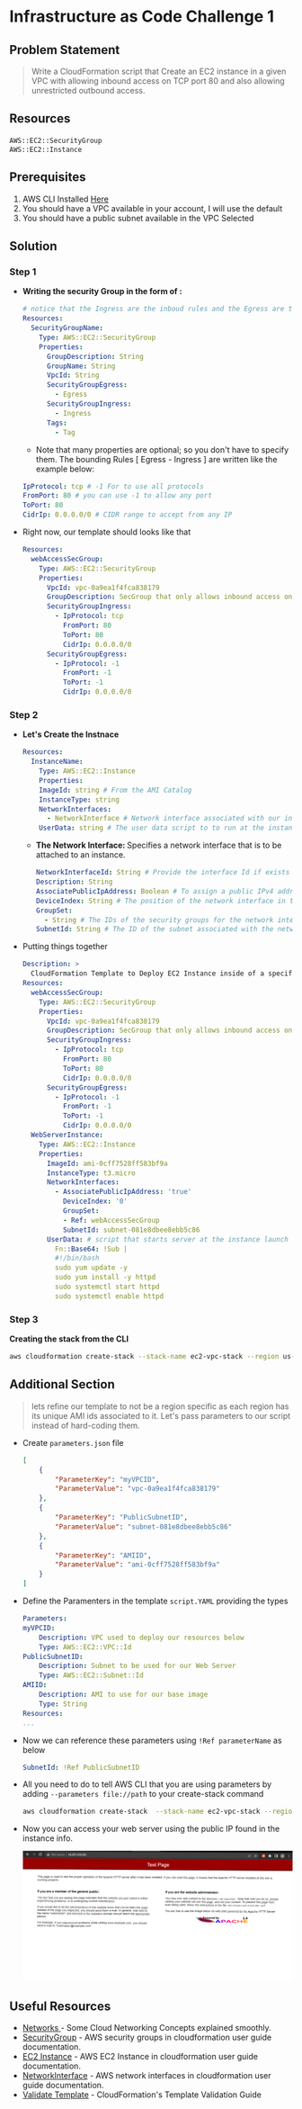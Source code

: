 # Infrastructure as Code Challenge 1
## Problem Statement


>
> Write a CloudFormation script that Create an EC2 instance in a given VPC with allowing inbound access on TCP port 80 and also allowing unrestricted outbound access.
## Resources
    AWS::EC2::SecurityGroup
    AWS::EC2::Instance

## Prerequisites
  1. AWS CLI Installed [Here](https://docs.aws.amazon.com/cli/latest/userguide/getting-started-install.html)
  2. You should have a VPC available in your account, I will use the default 
  3. You should have a public subnet available in the VPC Selected 

## Solution

### Step 1
- <strong> Writing the security Group in the form of :</strong>
  ```yaml
  # notice that the Ingress are the inboud rules and the Egress are the outboud rules
  Resources:
    SecurityGroupName:
      Type: AWS::EC2::SecurityGroup
      Properties: 
        GroupDescription: String
        GroupName: String
        VpcId: String
        SecurityGroupEgress: 
          - Egress
        SecurityGroupIngress: 
          - Ingress
        Tags: 
          - Tag
  ```
    - Note that many properties are optional; so you don't have to specify them.
  The bounding Rules [ Egress - Ingress ] are written like the example below: 
    ```yaml
    IpProtocol: tcp # -1 For to use all protocols
    FromPort: 80 # you can use -1 to allow any port
    ToPort: 80
    CidrIp: 0.0.0.0/0 # CIDR range to accept from any IP
    ```

- Right now, our template should looks like that
    ```yaml
    Resources:
      webAccessSecGroup:
        Type: AWS::EC2::SecurityGroup
        Properties:
          VpcId: vpc-0a9ea1f4fca838179
          GroupDescription: SecGroup that only allows inbound access on TCP port 80 and allows unrestricted outbound access
          SecurityGroupIngress: 
            - IpProtocol: tcp
              FromPort: 80
              ToPort: 80
              CidrIp: 0.0.0.0/0
          SecurityGroupEgress: 
            - IpProtocol: -1
              FromPort: -1
              ToPort: -1
              CidrIp: 0.0.0.0/0
    ```

### Step 2
- <strong> Let's Create the Instnace </strong>
  ```yaml
  Resources:
    InstanceName:
      Type: AWS::EC2::Instance
      Properties: 
      ImageId: string # From the AMI Catalog
      InstanceType: string
      NetworkInterfaces:
        - NetworkInterface # Network interface associated with our instance
      UserData: string # The user data script to to run at the instance launch
  ```
  - <strong> The Network Interface: </strong> Specifies a network interface that is to be attached to an instance.
    ```yaml 
    NetworkInterfaceId: String # Provide the interface Id if exists
    Description: String 
    AssociatePublicIpAddress: Boolean # To assign a public IPv4 address
    DeviceIndex: String # The position of the network interface in the attachment order. A primary network interface has a device index of 0.
    GroupSet: 
      - String # The IDs of the security groups for the network interface
    SubnetId: String # The ID of the subnet associated with the network interface.
    ```


- Putting things together
  ```yaml
  Description: >
    CloudFormation Template to Deploy EC2 Instance inside of a specific VPC 
  Resources:
    webAccessSecGroup:
      Type: AWS::EC2::SecurityGroup
      Properties:
        VpcId: vpc-0a9ea1f4fca838179
        GroupDescription: SecGroup that only allows inbound access on TCP port 80 and allows unrestricted outbound access
        SecurityGroupIngress: 
          - IpProtocol: tcp
            FromPort: 80
            ToPort: 80
            CidrIp: 0.0.0.0/0
        SecurityGroupEgress: 
          - IpProtocol: -1
            FromPort: -1
            ToPort: -1
            CidrIp: 0.0.0.0/0
    WebServerInstance:
      Type: AWS::EC2::Instance
      Properties:
        ImageId: ami-0cff7528ff583bf9a
        InstanceType: t3.micro
        NetworkInterfaces:
          - AssociatePublicIpAddress: 'true'
            DeviceIndex: '0'
            GroupSet:
            - Ref: webAccessSecGroup
            SubnetId: subnet-081e8dbee8ebb5c86
        UserData: # script that starts server at the instance launch
          Fn::Base64: !Sub |
          #!/bin/bash
          sudo yum update -y
          sudo yum install -y httpd
          sudo systemctl start httpd
          sudo systemctl enable httpd
  ```

### Step 3

<strong> Creating the stack from the CLI</strong>
```bash
aws cloudformation create-stack --stack-name ec2-vpc-stack --region us-east-1 --template-body file://template.yml 
```

## Additional Section

>    lets refine our template to not be a region specific as each region has its unique AMI ids associated to it. Let's pass parameters to our script instead of hard-coding them.

- Create `parameters.json` file
    ```json
    [
        {
            "ParameterKey": "myVPCID",
            "ParameterValue": "vpc-0a9ea1f4fca838179"
        },
        {
            "ParameterKey": "PublicSubnetID",
            "ParameterValue": "subnet-081e8dbee8ebb5c86"
        },
        {
            "ParameterKey": "AMIID",
            "ParameterValue": "ami-0cff7528ff583bf9a"
        }
    ]
    ```
- Define the Paramenters in the template `script.YAML` providing the types 
    ```YAML
    Parameters: 
    myVPCID:
        Description: VPC used to deploy our resources below
        Type: AWS::EC2::VPC::Id
    PublicSubnetID:
        Description: Subnet to be used for our Web Server
        Type: AWS::EC2::Subnet::Id
    AMIID:
        Description: AMI to use for our base image
        Type: String
    Resources:
    ...
    ```
- Now we can reference these parameters using `!Ref parameterName` as below
    ```yaml
    SubnetId: !Ref PublicSubnetID
    ```

- All you need to do to tell AWS CLI that you are using parameters by adding `--parameters file://path` to your create-stack command
    
    ```bash
    aws cloudformation create-stack  --stack-name ec2-vpc-stack --region us-east-1 --template-body file://template.yml --parameters file://parameters.json
    ```
-   Now you can access your web server using the public IP found in the instance info.

    ![image](Screenshot.png)

## Useful Resources #
- [Networks ](https://www.infoq.com/articles/aws-vpc-explained/) - Some Cloud Networking Concepts explained smoothly. 
- [SecurityGroup](https://docs.aws.amazon.com/AWSCloudFormation/latest/UserGuide/aws-properties-ec2-security-group.html) - AWS security groups in cloudformation user guide documentation.
- [EC2 Instance](https://docs.aws.amazon.com/AWSCloudFormation/latest/UserGuide/aws-properties-ec2-instance.html) - AWS EC2 Instance in cloudformation user guide documentation.
- [NetworkInterface](https://docs.aws.amazon.com/AWSCloudFormation/latest/UserGuide/aws-properties-ec2-network-iface-embedded.html) - AWS network interfaces in cloudformation user guide documentation.
- [Validate Template](https://docs.aws.amazon.com/AWSCloudFormation/latest/UserGuide/using-cfn-validate-template.html) - CloudFormation's Template Validation Guide
